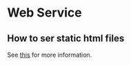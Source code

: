 # Web Service

## How to ser static html files

See
[this](https://www.dailysmarty.com/posts/steps-for-deploying-a-static-html-site-with-docker-and-nginx)
for more information.
